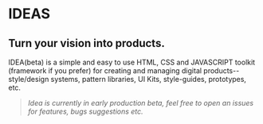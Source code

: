 # IDEAS

## Turn your vision into products.

IDEA(beta) is a simple and easy to use HTML, CSS and JAVASCRIPT toolkit (framework if you prefer) for creating and managing digital products--style/design systems, pattern libraries, UI Kits, style-guides, prototypes, etc.

> _Idea is currently in early production beta, feel free to open an issues for features, bugs suggestions etc._
